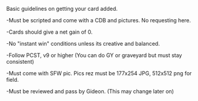 Basic guidelines on getting your card added.

-Must be scripted and come with a CDB and pictures. No requesting here.

-Cards should give a net gain of 0.

-No "instant win" conditions unless its creative and balanced.

-Follow PCST, v9 or higher (You can do GY or graveyard but must stay consistent)

-Must come with SFW pic. Pics rez must be 177x254 JPG, 512x512 png for field.

-Must be reviewed and pass by Gideon. (This may change later on)
